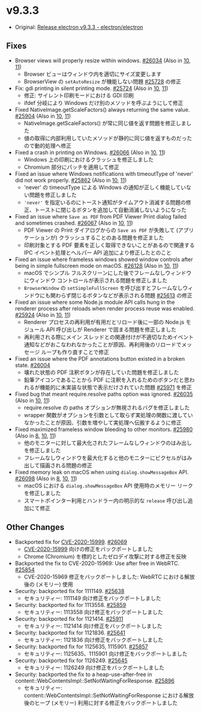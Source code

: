 # v9.3.3

- Original: [Release electron v9.3.3 - electron/electron](https://github.com/electron/electron/releases/tag/v9.3.3)

## Fixes

- Browser views will properly resize within windows. [#26034](https://github.com/electron/electron/pull/26034) (Also in [10](https://github.com/electron/electron/pull/26033), [11](https://github.com/electron/electron/pull/25956))
  - Browser ビューはウィンドウ内を適切にサイズ変更します
  - BrowserView の `setAutoResize` が機能しない問題 [#25728](https://github.com/electron/electron/issues/25728) の修正
- Fix: gdi printing in silent printing mode. [#25724](https://github.com/electron/electron/pull/25724) (Also in [10](https://github.com/electron/electron/pull/25740), [11](https://github.com/electron/electron/pull/25744))
  - 修正: サイレント印刷モードにおける GDI 印刷
  - ifdef 分岐により Windows だけ別のメソッドを呼ぶようにして修正
- Fixed NativeImage.getScaleFactors() always returning the same value. [#25904](https://github.com/electron/electron/pull/25904) (Also in [10](https://github.com/electron/electron/pull/25905), [11](https://github.com/electron/electron/pull/25903))
  - NativeImage.getScaleFactors() が常に同じ値を返す問題を修正しました
  - 値の取得に内部利用していたメソッドが静的に同じ値を返すものだったので動的処理へ修正
- Fixed a crash in printing on Windows. [#26066](https://github.com/electron/electron/pull/26066) (Also in [10](https://github.com/electron/electron/pull/26064), [11](https://github.com/electron/electron/pull/26062))
  - Windows 上の印刷におけるクラッシュを修正しました
  - Chromium 部分にパッチを適用して修正
- Fixed an issue where Windows notifications with timeoutType of 'never' did not work properly. [#25862](https://github.com/electron/electron/pull/25862) (Also in [10](https://github.com/electron/electron/pull/25926), [11](https://github.com/electron/electron/pull/25902))
  - 'never' の timeoutType による Windows の通知が正しく機能していない問題を修正しました
  - `'never'` を指定いるのにトースト通知がタイムアウト消滅する問題の修正、トーストに閉じるボタンを追加して自動消滅しないようになった
- Fixed an issue where `Save as PDF` from PDF Viewer Print dialog failed and sometimes crashed. [#26067](https://github.com/electron/electron/pull/26067) (Also in [10](https://github.com/electron/electron/pull/26013), [11](https://github.com/electron/electron/pull/26012))
  - PDF Viewer の Print ダイアログからの `Save as PDF` が失敗して (アプリケーションが) クラッシュすることのある問題を修正ました
  - 印刷対象とする PDF 要素を正しく取得できないことがあるので関連する IPC イベント処理とヘルパー API 追加により修正したとのこと
- Fixed an issue where frameless windows showed window controls after being in simple fullscreen mode on macOS. [#26128](https://github.com/electron/electron/pull/26128) (Also in [10](https://github.com/electron/electron/pull/26126), [11](https://github.com/electron/electron/pull/26127))
  - macOS でシンプル フルスクリーンにした後でフレームなしウィンドウにウィンドウ コントロールが表示される問題を修正しました
  - `BrowserWindow` の `setSimpleFullScreen` を呼び出すとフレームなしウィンドウにも関わらず閉じるボタンなどが表示される問題 [#25613](https://github.com/electron/electron/issues/25613) の修正
- Fixed an issue where some Node.js module API calls hung in the renderer process after reloads when render process reuse was enabled. [#25924](https://github.com/electron/electron/pull/25924) (Also in [10](https://github.com/electron/electron/pull/25923), [11](https://github.com/electron/electron/pull/25922))
  - Renderer プロセスの再利用が有用だとリロード後に一部の Node.js モジュール API 呼び出しが Renderer で固まる問題を修正しました
  - 再利用される際にメイン スレッドとの関連付けが不適切なためイベント通知などがおこなわれなかったことが原因、再利用後のリロードでメッセージ ループも作り直すことで修正
- Fixed an issue where the PDF annotations button existed in a broken state. [#26004](https://github.com/electron/electron/pull/26004)
  - 壊れた状態の PDF 注釈ボタンが存在していた問題を修正しました
  - 鉛筆アイコンであることから PDF に注釈を入れるためのボタンだと思われるが機能的に未実装な状態で表示だけされていた問題 [#25971](https://github.com/electron/electron/issues/25971) を修正
- Fixed bug that meant require.resolve paths option was ignored. [#26035](https://github.com/electron/electron/pull/26035) (Also in [10](https://github.com/electron/electron/pull/25944), [11](https://github.com/electron/electron/pull/25945))
  - require.resolve の paths オプションが無視されるバグを修正しました
  - wrapper 関数がオプションを引数として取らず実処理の関数に渡していなかったことが原因、引数を増やして実処理へ伝搬するように修正
- Fixed maximized frameless window bleeding to other monitors. [#25980](https://github.com/electron/electron/pull/25980) (Also in [8](https://github.com/electron/electron/pull/25979), [10](https://github.com/electron/electron/pull/25977), [11](https://github.com/electron/electron/pull/25978))
  - 他のモニターに対して最大化されたフレームなしウィンドウのはみ出しを修正しました
  - フレームなしウィンドウを最大化すると他のモニターにピクセルがはみ出して描画される問題の修正
- Fixed memory leak on macOS when using `dialog.showMessageBox` API. [#26098](https://github.com/electron/electron/pull/26098) (Also in [8](https://github.com/electron/electron/pull/26100), [10](https://github.com/electron/electron/pull/26097), [11](https://github.com/electron/electron/pull/26099))
  - macOS における `dialog.showMessageBox` API 使用時のメモリー リークを修正しました
  - スマートポインター利用とハンドラー内の明示的な `release` 呼び出し追加にて修正

## Other Changes

- Backported fix for [CVE-2020-15999](https://github.com/advisories/GHSA-pv36-h7jh-qm62 "CVE-2020-15999"). [#26069](https://github.com/electron/electron/pull/26069)
  - [CVE-2020-15999](https://github.com/advisories/GHSA-pv36-h7jh-qm62) 向けの修正をバックポートしました
  - Chrome (Chromium) を標的としたゼロデイ攻撃に対する修正を反映
- Backported the fix to CVE-2020-15969: Use after free in WebRTC. [#25854](https://github.com/electron/electron/pull/25854)
  - CVE-2020-15969 修正をバックポートしました: WebRTC における解放後の (メモリー) 使用
- Security: backported fix for 1111149. [#25638](https://github.com/electron/electron/pull/25638)
  - セキュリティー: 1111149 向け修正をバックポートしました
- Security: backported fix for 1113558. [#25859](https://github.com/electron/electron/pull/25859)
  - セキュリティー: 1113558 向け修正をバックポートしました
- Security: backported fix for 1121414. [#25911](https://github.com/electron/electron/pull/25911)
  - セキュリティー: 1121414 向け修正をバックポートしました
- Security: backported fix for 1121836. [#25641](https://github.com/electron/electron/pull/25641)
  - セキュリティー: 1121836 向け修正をバックポートしました
- Security: backported fix for 1125635, 1115901. [#25857](https://github.com/electron/electron/pull/25857)
  - セキュリティー: 1125635、1115901 向け修正をバックポートしました
- Security: backported fix for 1126249. [#25645](https://github.com/electron/electron/pull/25645)
  - セキュリティー: 1126249 向け修正をバックポートしました
- Security: backported the fix to a heap-use-after-free in content::WebContentsImpl::SetNotWaitingForResponse. [#25896](https://github.com/electron/electron/pull/25896)
  - セキュリティー: content::WebContentsImpl::SetNotWaitingForResponse における解放後のヒープ (メモリー) 利用に対する修正をバックポートしました
